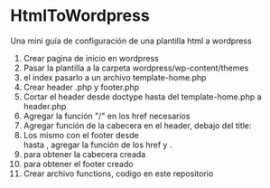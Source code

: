 # HtmlToWordpress
Una mini guía de configuración de una plantilla html a wordpress

1. Crear pagina de inicio en wordpress
2. Pasar la plantilla a la carpeta wordpress/wp-content/themes
3. el index pasarlo a un archivo template-home.php
4. Crear header .php y footer.php 
5. Cortar el header desde doctype hasta <body> del template-home.php a header.php
6. Agregar la función "<?php echo get_template_directory_uri();?>/" en los href necesarios
7. Agregar función de la cabecera en el header, debajo del title: <?php wp_head();?>
8. Los mismo con el footer desde <footer> hasta </html>, agregar la función de los href y <?php wp_footer();?> .
9. <?php get_header();?> para obtener la cabecera creada
10. <?php get_footer();?> para obtener el footer creado
11. Crear archivo functions, codigo en este repositorio
